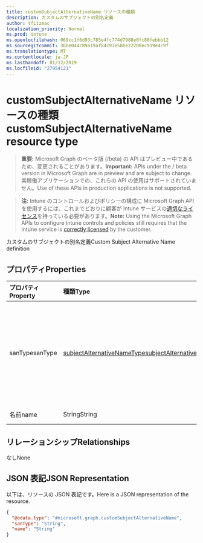 ```yaml
---
title: customSubjectAlternativeName リソースの種類
description: カスタムのサブジェクトの別名定義
author: tfitzmac
localization_priority: Normal
ms.prod: intune
ms.openlocfilehash: 069cc1f6d93c785e4fc774d7988e0fc80febbb12
ms.sourcegitcommit: 36be044c89a19af84c93e586e22200ec919e4c9f
ms.translationtype: MT
ms.contentlocale: ja-JP
ms.lasthandoff: 01/12/2019
ms.locfileid: "27954121"
---
```

# <a name="customsubjectalternativename-resource-type"></a><span data-ttu-id="bd33c-103">customSubjectAlternativeName リソースの種類</span><span class="sxs-lookup"><span data-stu-id="bd33c-103">customSubjectAlternativeName resource type</span></span>

> <span data-ttu-id="bd33c-104">**重要:** Microsoft Graph のベータ版 (/beta) の API はプレビュー中であるため、変更されることがあります。</span><span class="sxs-lookup"><span data-stu-id="bd33c-104">**Important:** APIs under the / beta version in Microsoft Graph are in preview and are subject to change.</span></span> <span data-ttu-id="bd33c-105">実稼働アプリケーションでの、これらの API の使用はサポートされていません。</span><span class="sxs-lookup"><span data-stu-id="bd33c-105">Use of these APIs in production applications is not supported.</span></span>

> <span data-ttu-id="bd33c-106">**注:** Intune のコントロールおよびポリシーの構成に Microsoft Graph API を使用するには、これまでどおりに顧客が Intune サービスの[適切なライセンス](https://go.microsoft.com/fwlink/?linkid=839381)を持っている必要があります。</span><span class="sxs-lookup"><span data-stu-id="bd33c-106">**Note:** Using the Microsoft Graph APIs to configure Intune controls and policies still requires that the Intune service is [correctly licensed](https://go.microsoft.com/fwlink/?linkid=839381) by the customer.</span></span>

<span data-ttu-id="bd33c-107">カスタムのサブジェクトの別名定義</span><span class="sxs-lookup"><span data-stu-id="bd33c-107">Custom Subject Alternative Name definition</span></span>
## <a name="properties"></a><span data-ttu-id="bd33c-108">プロパティ</span><span class="sxs-lookup"><span data-stu-id="bd33c-108">Properties</span></span>
|<span data-ttu-id="bd33c-109">プロパティ</span><span class="sxs-lookup"><span data-stu-id="bd33c-109">Property</span></span>|<span data-ttu-id="bd33c-110">種類</span><span class="sxs-lookup"><span data-stu-id="bd33c-110">Type</span></span>|<span data-ttu-id="bd33c-111">説明</span><span class="sxs-lookup"><span data-stu-id="bd33c-111">Description</span></span>|
|:---|:---|:---|
|<span data-ttu-id="bd33c-112">sanType</span><span class="sxs-lookup"><span data-stu-id="bd33c-112">sanType</span></span>|[<span data-ttu-id="bd33c-113">subjectAlternativeNameType</span><span class="sxs-lookup"><span data-stu-id="bd33c-113">subjectAlternativeNameType</span></span>](../resources/intune-deviceconfig-subjectalternativenametype.md)|<span data-ttu-id="bd33c-114">SAN のカスタム型です。</span><span class="sxs-lookup"><span data-stu-id="bd33c-114">Custom SAN Type.</span></span> <span data-ttu-id="bd33c-115">可能な値は、`none`、`emailAddress`、`userPrincipalName`、`customAzureADAttribute`、`domainNameService` です。</span><span class="sxs-lookup"><span data-stu-id="bd33c-115">Possible values are: `none`, `emailAddress`, `userPrincipalName`, `customAzureADAttribute`, `domainNameService`.</span></span>|
|<span data-ttu-id="bd33c-116">名前</span><span class="sxs-lookup"><span data-stu-id="bd33c-116">name</span></span>|<span data-ttu-id="bd33c-117">String</span><span class="sxs-lookup"><span data-stu-id="bd33c-117">String</span></span>|<span data-ttu-id="bd33c-118">SAN のカスタム名</span><span class="sxs-lookup"><span data-stu-id="bd33c-118">Custom SAN Name</span></span>|

## <a name="relationships"></a><span data-ttu-id="bd33c-119">リレーションシップ</span><span class="sxs-lookup"><span data-stu-id="bd33c-119">Relationships</span></span>
<span data-ttu-id="bd33c-120">なし</span><span class="sxs-lookup"><span data-stu-id="bd33c-120">None</span></span>
## <a name="json-representation"></a><span data-ttu-id="bd33c-121">JSON 表記</span><span class="sxs-lookup"><span data-stu-id="bd33c-121">JSON Representation</span></span>
<span data-ttu-id="bd33c-122">以下は、リソースの JSON 表記です。</span><span class="sxs-lookup"><span data-stu-id="bd33c-122">Here is a JSON representation of the resource.</span></span>
<!-- {
  "blockType": "resource",
  "@odata.type": "microsoft.graph.customSubjectAlternativeName"
}
-->
``` json
{
  "@odata.type": "#microsoft.graph.customSubjectAlternativeName",
  "sanType": "String",
  "name": "String"
}
```





